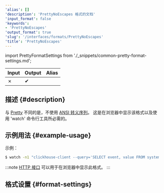 ```yaml
---
'alias': []
'description': 'PrettyNoEscapes 格式的文档'
'input_format': false
'keywords':
- 'PrettyNoEscapes'
'output_format': true
'slug': '/interfaces/formats/PrettyNoEscapes'
'title': 'PrettyNoEscapes'
---
```


import PrettyFormatSettings from './_snippets/common-pretty-format-settings.md';

| Input | Output  | Alias |
|-------|---------|-------|
| ✗     | ✔       |       |

## 描述 {#description}

与 [Pretty](/interfaces/formats/Pretty) 不同的是，不使用 [ANSI 转义序列](http://en.wikipedia.org/wiki/ANSI_escape_code)。 
这是在浏览器中显示该格式以及使用 'watch' 命令行工具所必需的。

## 示例用法 {#example-usage}

示例：

```bash
$ watch -n1 "clickhouse-client --query='SELECT event, value FROM system.events FORMAT PrettyCompactNoEscapes'"
```

:::note
[HTTP 接口](../../../interfaces/http.md) 可以用于在浏览器中显示此格式。
:::

## 格式设置 {#format-settings}

<PrettyFormatSettings/>
